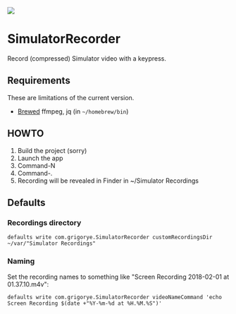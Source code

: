 [![](https://travis-ci.org/grigorye/SimulatorRecorder.svg?branch=master)](https://travis-ci.org/grigorye/SimulatorRecorder)

# SimulatorRecorder

Record (compressed) Simulator video with a keypress.

## Requirements

These are limitations of the current version.

* [Brewed](https://brew.sh) ffmpeg, jq (in `~/homebrew/bin`)

## HOWTO

1. Build the project (sorry)
2. Launch the app
3. Command-N
4. Command-.
5. Recording will be revealed in Finder in ~/Simulator Recordings
 
## Defaults
 
### Recordings directory


```
defaults write com.grigorye.SimulatorRecorder customRecordingsDir ~/var/"Simulator Recordings"
```
 
### Naming

Set the recording names to something like "Screen Recording 2018-02-01 at 01.37.10.m4v":

```
defaults write com.grigorye.SimulatorRecorder videoNameCommand 'echo Screen Recording $(date +"%Y-%m-%d at %H.%M.%S")'
```
